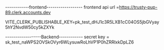 ------------frontend------------------
frontend api url =https://trusty-pup-89.clerk.accounts.dev

VITE_CLERK_PUBLISHABLE_KEY=pk_test_dHJ1c3R5LXB1cC04OS5jbGVyay5hY2NvdW50cy5kZXYk


------------------Backend------------
secret key = sk_test_naWPS2OVSkOVyr6WLysuwRoLhVP1P0hZRRlxkDpLZ6